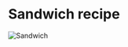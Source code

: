 # Sandwich recipe

![Sandwich](<www.thebigsweettooth.com%2Fmortadella-sandwich%2F&tbnid=mOYLi1XGxWsCwM&vet=12ahUKEwjezYe9mq3wAhVTTCsKHYXdCVkQMygTegUIARCoAg..i&docid=FNn-yISkdzcYgM&w=600&h=900&q=sandwich&ved=2ahUKEwjezYe9mq3wAhVTTCsKHYXdCVkQMygTegUIARCoAg>)
